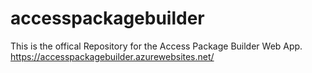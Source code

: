 # accesspackagebuilder
This is the offical Repository for the Access Package Builder Web App.
https://accesspackagebuilder.azurewebsites.net/
